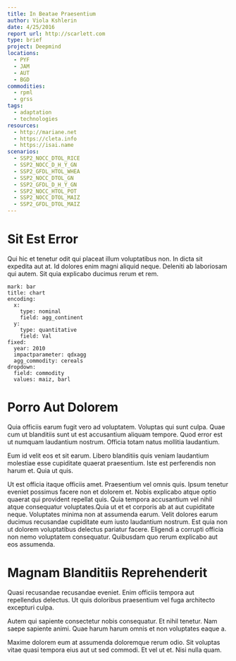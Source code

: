 ```yaml
---
title: In Beatae Praesentium
author: Viola Kshlerin
date: 4/25/2016
report url: http://scarlett.com
type: brief
project: Deepmind
locations:
  - PYF
  - JAM
  - AUT
  - BGD
commodities:
  - rpml
  - grss
tags:
  - adaptation
  - technologies
resources:
  - http://mariane.net
  - https://cleta.info
  - https://isai.name
scenarios:
  - SSP2_NOCC_DTOL_RICE
  - SSP2_NOCC_D_H_Y_GN
  - SSP2_GFDL_HTOL_WHEA
  - SSP2_NOCC_DTOL_GN
  - SSP2_GFDL_D_H_Y_GN
  - SSP2_NOCC_HTOL_POT
  - SSP2_NOCC_DTOL_MAIZ
  - SSP2_GFDL_DTOL_MAIZ
---
```

# Sit Est Error
Qui hic et tenetur odit qui placeat illum voluptatibus non. In dicta sit expedita aut at. Id dolores enim magni aliquid neque. Deleniti ab laboriosam qui autem. Sit quia explicabo ducimus rerum et rem.

```vis
mark: bar
title: chart
encoding:
  x:
    type: nominal
    field: agg_continent
  y:
    type: quantitative
    field: Val
fixed:
  year: 2010
  impactparameter: qdxagg
  agg_commodity: cereals
dropdown:
  field: commodity
  values: maiz, barl
```

# Porro Aut Dolorem
Quia officiis earum fugit vero ad voluptatem. Voluptas qui sunt culpa. Quae cum ut blanditiis sunt ut est accusantium aliquam tempore. Quod error est ut numquam laudantium nostrum. Officia totam natus mollitia laudantium.
 Eum id velit eos et sit earum. Libero blanditiis quis veniam laudantium molestiae esse cupiditate quaerat praesentium. Iste est perferendis non harum et. Quia ut quis.
 Ut est officia itaque officiis amet. Praesentium vel omnis quis. Ipsum tenetur eveniet possimus facere non et dolorem et. Nobis explicabo atque optio quaerat qui provident repellat quis. Quia tempora accusantium vel nihil atque consequatur voluptates.Quia ut et et corporis ab at aut cupiditate neque. Voluptates minima non at assumenda earum. Velit dolores earum ducimus recusandae cupiditate eum iusto laudantium nostrum. Est quia non ut dolorem voluptatibus delectus pariatur facere. Eligendi a corrupti officia non nemo voluptatem consequatur. Quibusdam quo rerum explicabo aut eos assumenda.

# Magnam Blanditiis Reprehenderit
Quasi recusandae recusandae eveniet. Enim officiis tempora aut repellendus delectus. Ut quis doloribus praesentium vel fuga architecto excepturi culpa.
 Autem qui sapiente consectetur nobis consequatur. Et nihil tenetur. Nam saepe sapiente animi. Quae harum harum omnis et non voluptates eaque a.
 Maxime dolorem eum at assumenda doloremque rerum odio. Sit voluptas vitae quasi tempora eius aut ut sed commodi. Et vel ut et. Nisi nulla quam.
